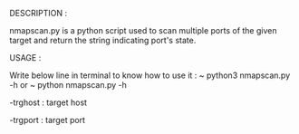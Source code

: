 DESCRIPTION :

nmapscan.py is a python script used to scan multiple ports of the given target and return the string indicating port's state.

USAGE :

Write below line in terminal to know how to use it :
~ python3 nmapscan.py -h
	 or
~ python nmapscan.py -h
 
 
-trghost : target host

-trgport : target port
		 
		 
